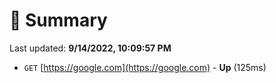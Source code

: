 # 📖 Summary
Last updated: **9/14/2022, 10:09:57 PM**

- `GET` [https://google.com](https://google.com) - **Up** (125ms)
